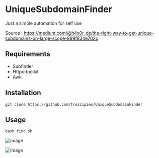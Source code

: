 # UniqueSubdomainFinder
Just a simple automation for self use

Source : https://medium.com/@h4x0r_dz/the-right-way-to-get-unique-subdomains-on-large-scope-899f834e702c

## Requirements
- Subfinder
- Httpx-toolkit
- Awk

## Installation
```git clone https://github.com/frozzipies/UniqueSubdomainFinder```

## Usage
```bash find.sh```

![image](https://github.com/frozzipies/UniqueSubdomainFinder/assets/97401702/8b554e6b-c5cc-4eb1-b1ad-929c26de7174)

![image](https://github.com/frozzipies/UniqueSubdomainFinder/assets/97401702/3aa96617-5914-492a-bcdb-4aa7a543afa4)
